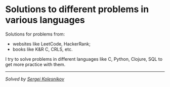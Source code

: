 # Solutions to different problems in various languages

Solutions for problems from: 
- websites like LeetCode, HackerRank;
- books like K&R C, CRLS, etc.

I try to solve problems in different languages like C, Python, Clojure, SQL to get more practice with them.

---
_Solved by [Sergei Kolesnikov](https://github.com/win0err)_
